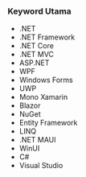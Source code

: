 ### Keyword Utama
- .NET⁠
- .NET Framework⁠
- .NET Core
- .NET MVC
- ASP.NET
- WPF
- Windows Forms
- UWP
- Mono Xamarin
- Blazor
- NuGet
- ⁠Entity Framework
- ⁠LINQ
- .NET MAUI
- WinUI
- C#
- Visual Studio